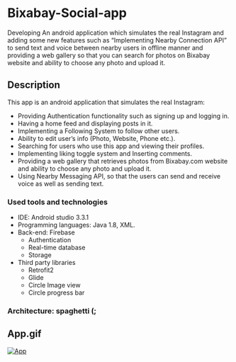 # Bixabay-Social-app
Developing An android application which simulates the real Instagram and adding some new features such as “Implementing Nearby Connection API” to send text and voice between nearby users in offline manner and providing a web gallery so that you can search for photos on Bixabay website and ability to choose any photo and upload it.

## Description
This app is an android application that simulates the real Instagram:

- Providing Authentication functionality such as signing up and logging in.
- Having a home feed and displaying posts in it.
- Implementing a Following System to follow other users.
- Ability to edit user’s info (Photo, Website, Phone etc.).
- Searching for users who use this app and viewing their profiles.
- Implementing liking toggle system and Inserting comments.
- Providing a web gallery that retrieves photos from Bixabay.com website and ability to choose any photo and upload it.
- Using Nearby Messaging API, so that the users can send and receive voice as well as sending text.

### Used tools and technologies
- IDE: Android studio 3.3.1
- Programming languages: Java 1.8, XML.
- Back-end: Firebase 
    - Authentication 
    - Real-time database 
    - Storage
- Third party libraries
  - Retrofit2
  - Glide
  - Circle Image view
  - Circle progress bar
  
### Architecture: spaghetti (;

## App.gif

[![App](https://user-images.githubusercontent.com/33812602/62809635-c23f5980-bafb-11e9-9897-e69c6199bf23.gif)
](url)
